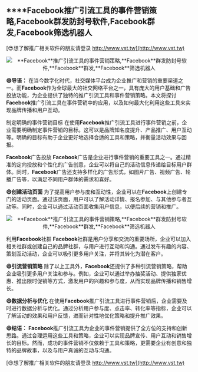 ## ****Facebook**推广引流工具的事件营销策略,**Facebook**群发防封号软件,**Facebook**群发,**Facebook**筛选机器人**

[😍想了解推广相关软件的朋友请登录 http://www.vst.tw](http://www.vst.tw)

 <center><img src="https://vst.tw/MP4/tuiguang/png/4.png" alt="**Facebook**推广引流工具的事件营销策略,**Facebook**群发防封号软件,**Facebook**群发,**Facebook**筛选机器人"></center>

**😄导语：**
在当今数字化时代，社交媒体平台成为企业推广和营销的重要渠道之一。而**Facebook**作为全球最大的社交网络平台之一，具有庞大的用户基础和广告投放功能，为企业提供了独特的推广引流工具和事件营销策略。本文将探讨**Facebook**推广引流工具在事件营销中的应用，以及如何最大化利用这些工具来实现品牌传播和用户互动。

制定明确的事件营销目标
在使用**Facebook**推广引流工具进行事件营销之前，企业需要明确制定事件营销的目标。这可以是品牌知名度提升、产品推广、用户互动等。明确的目标有助于企业更好地选择合适的工具和策略，并衡量活动效果与回报。

**Facebook**广告投放
**Facebook**广告是企业进行事件营销的重要工具之一。通过精准的定向投放和个性化的广告创意，企业可以将自己的活动信息传递给目标用户群体。同时，**Facebook**广告还支持多样化的广告形式，如图片广告、视频广告、轮播广告等，以满足不同用户群体的需求和喜好。

**😄创建活动页面**
为了提高用户参与度和互动性，企业可以在**Facebook**上创建专门的活动页面。通过该页面，用户可以了解活动详情、报名参加、与其他参与者互动等。同时，企业可以通过活动页面收集用户信息，以便后续的营销和推广。

 <center><img src="https://vst.tw/MP4/tuiguang/png/1.png" alt="**Facebook**推广引流工具的事件营销策略,**Facebook**群发防封号软件,**Facebook**群发,**Facebook**筛选机器人"></center>

利用**Facebook**社群
**Facebook**社群是用户分享和交流的重要场所，企业可以加入相关社群或创建自己的品牌社群，与用户进行互动和沟通。通过发布有趣的内容、策划互动活动，企业可以吸引更多用户关注，并将其转化为潜在客户。

**😄引流营销策略**
除了以上工具外，**Facebook**还提供了多种引流营销策略，帮助企业吸引更多用户关注和参与。例如，企业可以通过举办抽奖活动、提供独家优惠、推出限时促销等方式，激发用户的兴趣和参与度，从而实现品牌传播和销售增长。

**😄数据分析与优化**
在使用**Facebook**推广引流工具进行事件营销后，企业需要及时进行数据分析与优化。通过分析用户参与度、点击率、转化率等指标，企业可以了解活动的效果和用户反馈，进而针对性地优化策略和提升推广效果。

**😄结语：**
**Facebook**推广引流工具为企业的事件营销提供了全方位的支持和创新思路。通过合理运用这些工具和策略，企业可以实现品牌宣传、用户互动和销售增长的目标。然而，成功的事件营销不仅依赖于工具和策略，更需要企业有创意和独特的品牌故事，以及与用户真诚的互动与沟通。

[😍想了解推广相关软件的朋友请登录 http://www.vst.tw](http://www.vst.tw)



